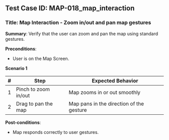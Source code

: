 ## Test Case ID: MAP-018_map_interaction
### Title: Map Interaction - Zoom in/out and pan map gestures

**Summary**: Verify that the user can zoom and pan the map using standard gestures.

**Preconditions**: 
- User is on the Map Screen.

**Scenario 1**

| # | Step                                      | Expected Behavior                                       |
|---|-------------------------------------------|--------------------------------------------------------|
| 1 | Pinch to zoom in/out                      | Map zooms in or out smoothly                            |
| 2 | Drag to pan the map                       | Map pans in the direction of the gesture                |

**Post-conditions**:
- Map responds correctly to user gestures.
